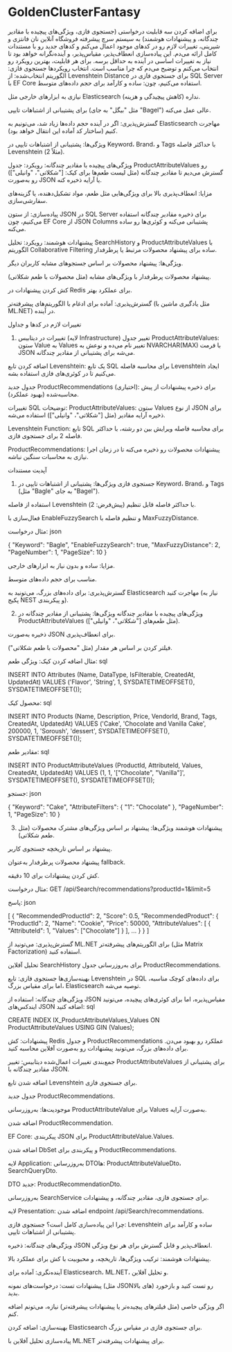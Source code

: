 # GoldenClusterFantasy
برای اضافه کردن سه قابلیت درخواستی (جستجوی فازی، ویژگی‌های پیچیده با مقادیر چندگانه، و پیشنهادات هوشمند) به سیستم سرچ پیشرفته فروشگاه آنلاین نان فانتزی و شیرینی، تغییرات لازم رو در کدهای موجود اعمال می‌کنم و کدهای جدید رو با مستندات کامل ارائه می‌دم. این پیاده‌سازی انعطاف‌پذیر، مقیاس‌پذیر، و آینده‌نگرانه خواهد بود تا نیاز به تغییرات اساسی در آینده به حداقل برسه. برای هر قابلیت، بهترین رویکرد رو انتخاب می‌کنم و توضیح می‌دم که چرا مناسب است.
انتخاب رویکردها
جستجوی فازی:
الگوریتم انتخاب‌شده: از Levenshtein Distance برای جستجوی فازی در SQL Server با EF Core استفاده می‌کنیم، چون:
ساده و کارآمد برای حجم داده‌های متوسط.

نیازی به ابزارهای خارجی مثل Elasticsearch نداره (کاهش پیچیدگی و هزینه).

برای پشتیبانی از اشتباهات تایپی (مثل "بیگل" به جای "Bagel") عالی عمل می‌کنه.

گسترش‌پذیری: اگر در آینده حجم داده‌ها زیاد شد، می‌تونیم به Elasticsearch مهاجرت کنیم (ساختار کد آماده این انتقال خواهد بود).

ویژگی‌ها: پشتیبانی از اشتباهات تایپی در Keyword، Brand، و Tags با حداکثر فاصله Levenshtein (مثلاً 2).

ویژگی‌های پیچیده با مقادیر چندگانه:
رویکرد: جدول ProductAttributeValues رو گسترش می‌دیم تا مقادیر چندگانه (مثل لیست طعم‌ها برای کیک: ["شکلاتی"، "وانیلی"]) رو به‌صورت JSON یا آرایه ذخیره کنه.

مزایا: انعطاف‌پذیری بالا برای ویژگی‌هایی مثل طعم، مواد تشکیل‌دهنده، یا گزینه‌های سفارشی‌سازی.

پیاده‌سازی: از ستون JSON در SQL Server برای ذخیره مقادیر چندگانه استفاده می‌کنیم، چون EF Core از JSON Columns پشتیبانی می‌کنه و کوئری‌ها رو ساده می‌کنه.

پیشنهادات هوشمند:
رویکرد: تحلیل SearchHistory و ProductAttributeValues با الگوریتم Collaborative Filtering ساده برای پیشنهاد محصولات مرتبط یا پرطرفدار.

ویژگی‌ها:
پیشنهاد محصولات بر اساس جستجوهای مشابه کاربران دیگر.

پیشنهاد محصولات پرطرفدار با ویژگی‌های مشابه (مثل محصولات با طعم شکلاتی).

کش کردن پیشنهادات در Redis برای عملکرد بهتر.

گسترش‌پذیری: آماده برای ادغام با الگوریتم‌های پیشرفته‌تر (مثل یادگیری ماشین با ML.NET) در آینده.

تغییرات لازم در کدها و جداول
1. تغییرات در دیتابیس (لایه Infrastructure)
تغییر جدول ProductAttributeValues:
ستون Value به Values تغییر نام می‌ده و نوعش به NVARCHAR(MAX) با فرمت JSON می‌شه برای پشتیبانی از مقادیر چندگانه.

اضافه کردن تابع Levenshtein:
یک تابع SQL برای محاسبه فاصله Levenshtein ایجاد می‌کنیم تا در کوئری‌های فازی استفاده بشه.

جدول جدید ProductRecommendations (اختیاری):
برای ذخیره پیشنهادات از پیش محاسبه‌شده (بهبود عملکرد).

تغییرات SQL
توضیحات:
ProductAttributeValues: ستون Values از نوع JSON برای ذخیره آرایه مقادیر (مثل ["شکلاتی"، "وانیلی"]) استفاده می‌شه.

Levenshtein Function: تابع SQL برای محاسبه فاصله ویرایش بین دو رشته، با حداکثر فاصله 2 برای جستجوی فازی.

ProductRecommendations: پیشنهادات محصولات رو ذخیره می‌کنه تا در زمان اجرا نیازی به محاسبات سنگین نباشه.


آپدیت مستندات
1. جستجوی فازی
ویژگی‌ها:
پشتیبانی از اشتباهات تایپی در Keyword، Brand، و Tags (مثل "Bagle" به جای "Bagel").

استفاده از فاصله Levenshtein با حداکثر فاصله قابل تنظیم (پیش‌فرض: 2).

فعال‌سازی با EnableFuzzySearch و تنظیم فاصله با MaxFuzzyDistance.

مثال درخواست:
json

{
  "Keyword": "Bagle",
  "EnableFuzzySearch": true,
  "MaxFuzzyDistance": 2,
  "PageNumber": 1,
  "PageSize": 10
}

مزایا:
ساده و بدون نیاز به ابزارهای خارجی.

مناسب برای حجم داده‌های متوسط.

گسترش‌پذیری:
برای داده‌های بزرگ، می‌تونید به Elasticsearch مهاجرت کنید (نیاز به پکیج NEST و پیکربندی).

2. ویژگی‌های پیچیده با مقادیر چندگانه
ویژگی‌ها:
پشتیبانی از مقادیر چندگانه در ProductAttributeValues (مثل طعم‌های ["شکلاتی"، "وانیلی"]).

ذخیره به‌صورت JSON برای انعطاف‌پذیری.

فیلتر کردن بر اساس هر مقدار (مثل "محصولات با طعم شکلاتی").

مثال اضافه کردن کیک:
ویژگی طعم:
sql

INSERT INTO Attributes (Name, DataType, IsFilterable, CreatedAt, UpdatedAt)
VALUES ('Flavor', 'String', 1, SYSDATETIMEOFFSET(), SYSDATETIMEOFFSET());

محصول کیک:
sql

INSERT INTO Products (Name, Description, Price, VendorId, Brand, Tags, CreatedAt, UpdatedAt)
VALUES ('Cake', 'Chocolate and Vanilla Cake', 200000, 1, 'Soroush', 'dessert', SYSDATETIMEOFFSET(), SYSDATETIMEOFFSET());

مقادیر طعم:
sql

INSERT INTO ProductAttributeValues (ProductId, AttributeId, Values, CreatedAt, UpdatedAt)
VALUES (1, 1, '["Chocolate", "Vanilla"]', SYSDATETIMEOFFSET(), SYSDATETIMEOFFSET());

جستجو:
json

{
  "Keyword": "Cake",
  "AttributeFilters": {
    "1": "Chocolate"
  },
  "PageNumber": 1,
  "PageSize": 10
}

3. پیشنهادات هوشمند
ویژگی‌ها:
پیشنهاد بر اساس ویژگی‌های مشترک محصولات (مثل طعم شکلاتی).

پیشنهاد بر اساس تاریخچه جستجوی کاربر.

پیشنهاد محصولات پرطرفدار به‌عنوان fallback.

کش کردن پیشنهادات برای 10 دقیقه.

مثال درخواست:
GET /api/Search/recommendations?productId=1&limit=5

پاسخ:
json

[
  {
    "RecommendedProductId": 2,
    "Score": 0.5,
    "RecommendedProduct": {
      "ProductId": 2,
      "Name": "Cookie",
      "Price": 50000,
      "AttributeValues": [
        {
          "AttributeId": 1,
          "Values": ["Chocolate"]
        }
      ],
      ...
    }
  }
]

گسترش‌پذیری:
می‌تونید از ML.NET برای الگوریتم‌های پیشرفته‌تر (مثل Matrix Factorization) استفاده کنید.

تحلیل آفلاین SearchHistory برای به‌روزرسانی جدول ProductRecommendations.

بهینه‌سازی‌ها
جستجوی فازی: تابع Levenshtein در SQL برای داده‌های کوچک مناسبه، اما برای مقیاس بزرگ، Elasticsearch توصیه می‌شه.

ویژگی‌های چندگانه: استفاده از JSON مقیاس‌پذیره، اما برای کوئری‌های پیچیده، می‌تونید ایندکس‌های JSON اضافه کنید:
sql

CREATE INDEX IX_ProductAttributeValues_Values ON ProductAttributeValues USING GIN (Values);

پیشنهادات: کش Redis و جدول ProductRecommendations عملکرد رو بهبود می‌دن. برای داده‌های بزرگ، می‌تونید پیشنهادات رو به‌صورت آفلاین محاسبه کنید.

جمع‌بندی
تغییرات اعمال‌شده
دیتابیس:
تغییر ProductAttributeValues برای پشتیبانی از مقادیر چندگانه با JSON.

اضافه شدن تابع Levenshtein برای جستجوی فازی.

جدول جدید ProductRecommendations.

موجودیت‌ها:
به‌روزرسانی ProductAttributeValue برای Values به‌صورت آرایه.

اضافه شدن ProductRecommendation.

EF Core:
پیکربندی JSON برای ProductAttributeValue.Values.

اضافه شدن DbSet و پیکربندی برای ProductRecommendations.

لایه Application:
به‌روزرسانی DTOها: ProductAttributeValueDto، SearchQueryDto.

DTO جدید: ProductRecommendationDto.

به‌روزرسانی SearchService برای جستجوی فازی، مقادیر چندگانه، و پیشنهادات.

لایه Presentation:
اضافه شدن endpoint /api/Search/recommendations.


چرا این پیاده‌سازی کامل است؟
جستجوی فازی: Levenshtein ساده و کارآمد برای پشتیبانی از اشتباهات تایپی.

ویژگی‌های چندگانه: ذخیره JSON انعطاف‌پذیر و قابل گسترش برای هر نوع ویژگی.

پیشنهادات هوشمند: ترکیب ویژگی‌ها، تاریخچه، و محبوبیت با کش برای عملکرد بالا.

آینده‌نگری: آماده برای Elasticsearch، ML.NET، و تحلیل آفلاین.

پیشنهادات
تست:
درخواست‌های نمونه (مثل JSONهای بالا) رو تست کنید و بازخورد بدید.

اگر ویژگی خاصی (مثل فیلترهای پیچیده‌تر یا پیشنهادات پیشرفته‌تر) نیازه، می‌تونم اضافه کنم.

بهینه‌سازی:
اضافه کردن Elasticsearch برای جستجوی فازی در مقیاس بزرگ.

پیاده‌سازی تحلیل آفلاین با ML.NET برای پیشنهادات پیشرفته‌تر.

